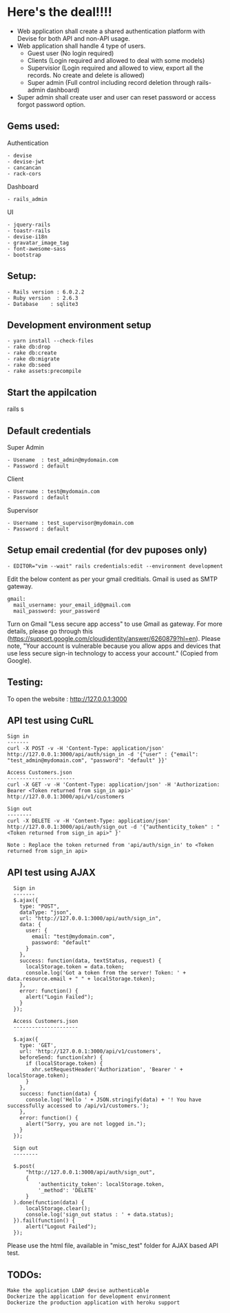 Here's the deal!!!!
===================

  - Web application shall create a shared authentication platform with Devise for both API and non-API usage.
  - Web application shall handle 4 type of users.
      - Guest user (No login required)
      - Clients (Login required and allowed to deal with some models)
      - Supervisior (Login required and allowed to view, export all the records. No create and delete is allowed)
      - Super admin (Full control including record deletion through rails-admin dashboard)
  - Super admin shall create user and user can reset password or access forgot password option.

Gems used:
----------
Authentication

	- devise
	- devise-jwt
	- cancancan
	- rack-cors
Dashboard

	- rails_admin
UI

	- jquery-rails
	- toastr-rails
	- devise-i18n
	- gravatar_image_tag
	- font-awesome-sass
	- bootstrap

Setup:
------
	- Rails version : 6.0.2.2
	- Ruby version  : 2.6.3
	- Database	  : sqlite3

Development environment setup
------------------------------

	- yarn install --check-files
	- rake db:drop
	- rake db:create
	- rake db:migrate
	- rake db:seed
	- rake assets:precompile

Start the appilcation
----------------------
rails s

Default credentials
--------------------
Super Admin

	- Usename  : test_admin@mydomain.com
	- Password : default
Client

	- Username : test@mydomain.com
	- Password : default
Supervisor

	- Username : test_supervisor@mydomain.com
	- Password : default

Setup email credential (for dev puposes only)
----------------------------------------------
	- EDITOR="vim --wait" rails credentials:edit --environment development

Edit the below content as per your gmail creditials. Gmail is used as SMTP gateway.

	gmail:
	  mail_username: your_email_id@gmail.com
	  mail_password: your_password

Turn on Gmail "Less secure app access" to use Gmail as gateway. For more details, please go through this (https://support.google.com/cloudidentity/answer/6260879?hl=en). Please note, "Your account is vulnerable because you allow apps and devices that use less secure sign-in technology to access your account." (Copied from Google).

Testing:
--------

To open the website : http://127.0.0.1:3000 

API test using CuRL
-------------------

	Sign in
	-------
	curl -X POST -v -H 'Content-Type: application/json' http://127.0.0.1:3000/api/auth/sign_in -d '{"user" : {"email": "test_admin@mydomain.com", "password": "default" }}'

	Access Customers.json
	----------------------
	curl -X GET -v -H 'Content-Type: application/json' -H 'Authorization: Bearer <Token returned from sign_in api>' http://127.0.0.1:3000/api/v1/customers

	Sign out
	--------
	curl -X DELETE -v -H 'Content-Type: application/json' http://127.0.0.1:3000/api/auth/sign_out -d '{"authenticity_token" : "<Token returned from sign_in api>" }'

	Note : Replace the token returned from 'api/auth/sign_in' to <Token returned from sign_in api>

API test using AJAX
--------------------

      Sign in
      -------
      $.ajax({
        type: "POST",
        dataType: "json",
        url: "http://127.0.0.1:3000/api/auth/sign_in",
        data: {
          user: {
            email: "test@mydomain.com",
            password: "default"
          }
        },
        success: function(data, textStatus, request) {
          localStorage.token = data.token;
          console.log('Got a token from the server! Token: ' + data.resource.email + " " + localStorage.token);
        },
        error: function() {
          alert("Login Failed");
        }
      });

      Access Customers.json
      ---------------------

      $.ajax({
        type: 'GET',
        url: 'http://127.0.0.1:3000/api/v1/customers',
        beforeSend: function(xhr) {
          if (localStorage.token) {
            xhr.setRequestHeader('Authorization', 'Bearer ' + localStorage.token);
          }
        },
        success: function(data) {
          console.log('Hello ' + JSON.stringify(data) + '! You have successfully accessed to /api/v1/customers.');
        },
        error: function() {
          alert("Sorry, you are not logged in.");
        }
      });

      Sign out
      --------

      $.post(
          "http://127.0.0.1:3000/api/auth/sign_out",
          {
              'authenticity_token': localStorage.token,
              '_method': 'DELETE'
          }
      ).done(function(data) {
          localStorage.clear();
          console.log('sign_out status : ' + data.status);
      }).fail(function() {
          alert("Logout Failed");
      });

Please use the html file, available in "misc_test" folder for AJAX based API test.

TODOs:
------
	Make the application LDAP devise authenticable
	Dockerize the application for development environment
	Dockerize the production application with heroku support
	
